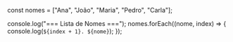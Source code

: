 const nomes = ["Ana", "João", "Maria", "Pedro", "Carla"];

console.log("=== Lista de Nomes ===");
nomes.forEach((nome, index) => {
    console.log(`${index + 1}. ${nome}`);
});
